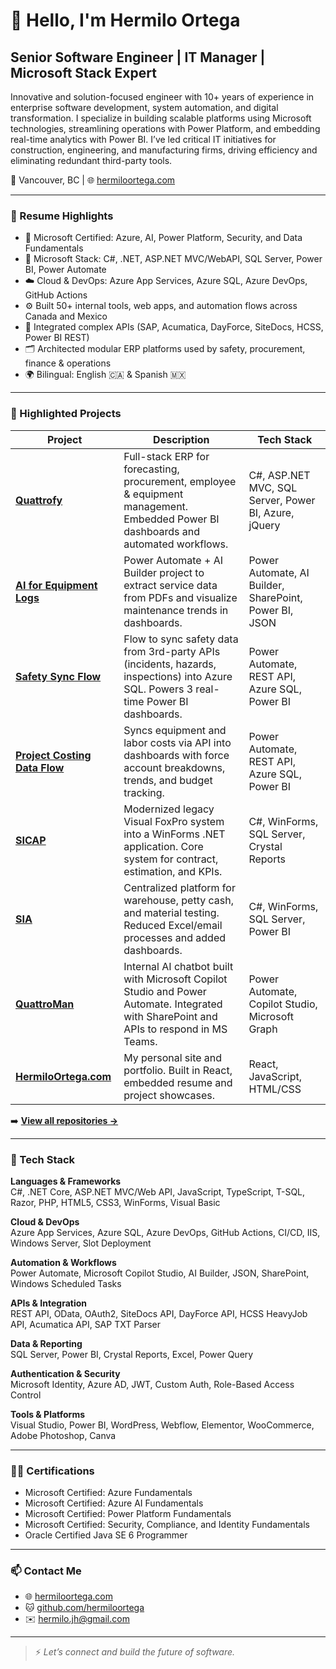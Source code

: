 # 👋 Hello, I'm Hermilo Ortega

## Senior Software Engineer | IT Manager | Microsoft Stack Expert

Innovative and solution-focused engineer with 10+ years of experience in enterprise software development, system automation, and digital transformation. I specialize in building scalable platforms using Microsoft technologies, streamlining operations with Power Platform, and embedding real-time analytics with Power BI. I’ve led critical IT initiatives for construction, engineering, and manufacturing firms, driving efficiency and eliminating redundant third-party tools.

📍 Vancouver, BC | 🌐 [hermiloortega.com](https://hermiloortega.com)

---

### 💼 Resume Highlights

- 🧠 Microsoft Certified: Azure, AI, Power Platform, Security, and Data Fundamentals
- 🧰 Microsoft Stack: C#, .NET, ASP.NET MVC/WebAPI, SQL Server, Power BI, Power Automate
- ☁️ Cloud & DevOps: Azure App Services, Azure SQL, Azure DevOps, GitHub Actions
- ⚙️ Built 50+ internal tools, web apps, and automation flows across Canada and Mexico
- 🧩 Integrated complex APIs (SAP, Acumatica, DayForce, SiteDocs, HCSS, Power BI REST)
- 🗂️ Architected modular ERP platforms used by safety, procurement, finance & operations
- 🌍 Bilingual: English 🇨🇦 & Spanish 🇲🇽

---

### 🚀 Highlighted Projects

| Project | Description | Tech Stack |
|--------|-------------|------------|
| **[Quattrofy](https://github.com/HermiloOrtega/Quattrofy)** | Full-stack ERP for forecasting, procurement, employee & equipment management. Embedded Power BI dashboards and automated workflows. | C#, ASP.NET MVC, SQL Server, Power BI, Azure, jQuery |
| **[AI for Equipment Logs](https://github.com/HermiloOrtega/Quattrofy-Logs)** | Power Automate + AI Builder project to extract service data from PDFs and visualize maintenance trends in dashboards. | Power Automate, AI Builder, SharePoint, Power BI, JSON |
| **[Safety Sync Flow](https://github.com/HermiloOrtega/Quattrofy-SafetySync)** | Flow to sync safety data from 3rd-party APIs (incidents, hazards, inspections) into Azure SQL. Powers 3 real-time Power BI dashboards. | Power Automate, REST API, Azure SQL, Power BI |
| **[Project Costing Data Flow](https://github.com/HermiloOrtega/Quattrofy-Costs)** | Syncs equipment and labor costs via API into dashboards with force account breakdowns, trends, and budget tracking. | Power Automate, REST API, Azure SQL, Power BI |
| **[SICAP](https://github.com/HermiloOrtega/SICAP)** | Modernized legacy Visual FoxPro system into a WinForms .NET application. Core system for contract, estimation, and KPIs. | C#, WinForms, SQL Server, Crystal Reports |
| **[SIA](https://github.com/HermiloOrtega/SIA)** | Centralized platform for warehouse, petty cash, and material testing. Reduced Excel/email processes and added dashboards. | C#, WinForms, SQL Server, Power BI |
| **[QuattroMan](https://github.com/HermiloOrtega/QuattroMan)** | Internal AI chatbot built with Microsoft Copilot Studio and Power Automate. Integrated with SharePoint and APIs to respond in MS Teams. | Power Automate, Copilot Studio, Microsoft Graph |
| **[HermiloOrtega.com](https://github.com/HermiloOrtega/HermiloOrtega)** | My personal site and portfolio. Built in React, embedded resume and project showcases. | React, JavaScript, HTML/CSS |

➡️ **[View all repositories →](https://github.com/HermiloOrtega?tab=repositories)**

---

### 🧰 Tech Stack

**Languages & Frameworks**  
C#, .NET Core, ASP.NET MVC/Web API, JavaScript, TypeScript, T-SQL, Razor, PHP, HTML5, CSS3, WinForms, Visual Basic

**Cloud & DevOps**  
Azure App Services, Azure SQL, Azure DevOps, GitHub Actions, CI/CD, IIS, Windows Server, Slot Deployment

**Automation & Workflows**  
Power Automate, Microsoft Copilot Studio, AI Builder, JSON, SharePoint, Windows Scheduled Tasks

**APIs & Integration**  
REST API, OData, OAuth2, SiteDocs API, DayForce API, HCSS HeavyJob API, Acumatica API, SAP TXT Parser

**Data & Reporting**  
SQL Server, Power BI, Crystal Reports, Excel, Power Query

**Authentication & Security**  
Microsoft Identity, Azure AD, JWT, Custom Auth, Role-Based Access Control

**Tools & Platforms**  
Visual Studio, Power BI, WordPress, Webflow, Elementor, WooCommerce, Adobe Photoshop, Canva

---

### 🧑‍🎓 Certifications

- Microsoft Certified: Azure Fundamentals
- Microsoft Certified: Azure AI Fundamentals
- Microsoft Certified: Power Platform Fundamentals
- Microsoft Certified: Security, Compliance, and Identity Fundamentals
- Oracle Certified Java SE 6 Programmer

---

### 📫 Contact Me

- 🌐 [hermiloortega.com](https://hermiloortega.com)
- 🐱 [github.com/hermiloortega](https://github.com/hermiloortega)
- ✉️ hermilo.jh@gmail.com

---

> ⚡ *Let’s connect and build the future of software.*